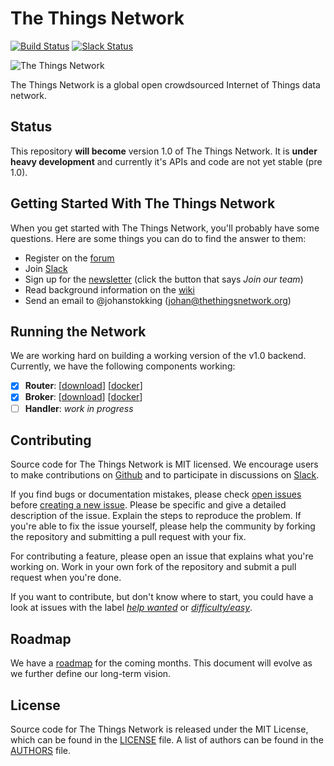 The Things Network
==================

[![Build Status](https://travis-ci.org/TheThingsNetwork/ttn.svg?branch=develop)](https://travis-ci.org/TheThingsNetwork/ttn) [![Slack Status](https://slack.thethingsnetwork.org/badge.svg)](https://slack.thethingsnetwork.org/)

![The Things Network](http://thethingsnetwork.org/static/ttn/media/The%20Things%20Uitlijning.svg)

The Things Network is a global open crowdsourced Internet of Things data network.

## Status

This repository **will become** version 1.0 of The Things Network. It is **under heavy development** and currently it's APIs and code are not yet stable (pre 1.0).

## Getting Started With The Things Network

When you get started with The Things Network, you'll probably have some questions. Here are some things you can do to find the answer to them:

- Register on the [forum](http://forum.thethingsnetwork.org)
- Join [Slack](https://slack.thethingsnetwork.org)
- Sign up for the [newsletter](http://thethingsnetwork.org/#team) (click the button that says *Join our team*)
- Read background information on the [wiki](http://thethingsnetwork.org/wiki)
- Send an email to @johanstokking (johan@thethingsnetwork.org)

## Running the Network

We are working hard on building a working version of the v1.0 backend. Currently, we have the following components working:

- [x] **Router**: [[download](integration/router/DOWNLOADS.md)] [[docker](https://hub.docker.com/r/thethingsnetwork/router/)]
- [x] **Broker**: [[download](integration/broker/DOWNLOADS.md)] [[docker](https://hub.docker.com/r/thethingsnetwork/broker/)]
- [ ] **Handler**: *work in progress*

## Contributing

Source code for The Things Network is MIT licensed. We encourage users to make contributions on [Github](https://github.com/TheThingsNetwork/ttn) and to participate in discussions on [Slack](https://slack.thethingsnetwork.org).

If you find bugs or documentation mistakes, please check [open issues](https://github.com/TheThingsNetwork/ttn/issues) before [creating a new issue](https://github.com/TheThingsNetwork/ttn/issues/new). Please be specific and give a detailed description of the issue. Explain the steps to reproduce the problem. If you're able to fix the issue yourself, please help the community by forking the repository and submitting a pull request with your fix.

For contributing a feature, please open an issue that explains what you're working on. Work in your own fork of the repository and submit a pull request when you're done.

If you want to contribute, but don't know where to start, you could have a look at issues with the label [*help wanted*](https://github.com/TheThingsNetwork/ttn/labels/help%20wanted) or [*difficulty/easy*](https://github.com/TheThingsNetwork/ttn/labels/difficulty%2Feasy).

## Roadmap

We have a [roadmap](ROADMAP.md) for the coming months. This document will evolve as we further define our long-term vision.

## License

Source code for The Things Network is released under the MIT License, which can be found in the [LICENSE](LICENSE) file. A list of authors can be found in the [AUTHORS](AUTHORS) file.
